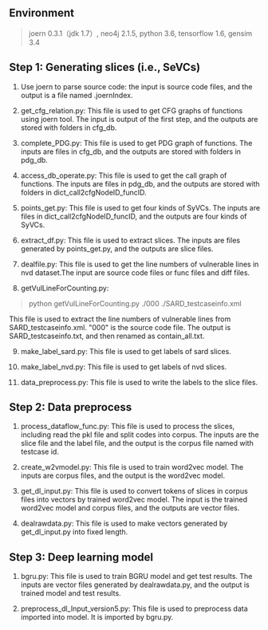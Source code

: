 ## Environment

> joern 0.3.1（jdk 1.7）, neo4j 2.1.5, python 3.6, tensorflow 1.6, gensim 3.4

## Step 1: Generating slices (i.e., SeVCs)

1. Use joern to parse source code: the input is source code files, and the output is a file named .joernIndex.

2. get_cfg_relation.py: This file is used to get CFG graphs of functions using joern tool. The input is output of the first step, and the outputs are stored with folders in cfg_db. 

3. complete_PDG.py: This file is used to get PDG graph of functions. The inputs are files in cfg_db, and the outputs are stored with folders in pdg_db.

4. access_db_operate.py: This file is used to get the call graph of functions. The inputs are files in pdg_db, and the outputs are stored with folders in dict_call2cfgNodeID_funcID.

5. points_get.py: This file is used to get four kinds of SyVCs. The inputs are files in dict_call2cfgNodeID_funcID, and the outputs are four kinds of SyVCs.

6. extract_df.py: This file is used to extract slices. The inputs are files generated by points_get.py, and the outputs are slice files.

7. dealfile.py: This file is used to get the line numbers of vulnerable lines in nvd dataset.The input are source code files or func files and diff files.

8. getVulLineForCounting.py: 

> python getVulLineForCounting.py ./000 ./SARD_testcaseinfo.xml

This file is used to extract the line numbers of vulnerable lines from SARD_testcaseinfo.xml. 
"000" is the source code file. The output is SARD_testcaseinfo.txt, and then renamed as contain_all.txt.

9. make_label_sard.py: This file is used to get labels of sard slices.

10. make_label_nvd.py: This file is used to get labels of nvd slices.

11. data_preprocess.py: This file is used to write the labels to the slice files.

## Step 2: Data preprocess

1. process_dataflow_func.py: This file is used to process the slices, including read the pkl file and split codes into corpus. The inputs are the slice file and the label file, and the output is the corpus file named with testcase id.

2. create_w2vmodel.py: This file is used to train word2vec model. The inputs are corpus files, and the output is the word2vec model.

3. get_dl_input.py: This file is used to convert tokens of slices in corpus files into vectors by trained word2vec model. The input is the trained word2vec model and corpus files, and the outputs are vector files.

4. dealrawdata.py: This file is used to make vectors generated by get_dl_input.py into fixed length. 

## Step 3: Deep learning model

1. bgru.py: This file is used to train BGRU model and get test results. The inputs are vector files generated by dealrawdata.py, and the output is trained model and test results.

2. preprocess_dl_Input_version5.py: This file is used to preprocess data imported into model. It is imported by bgru.py.
